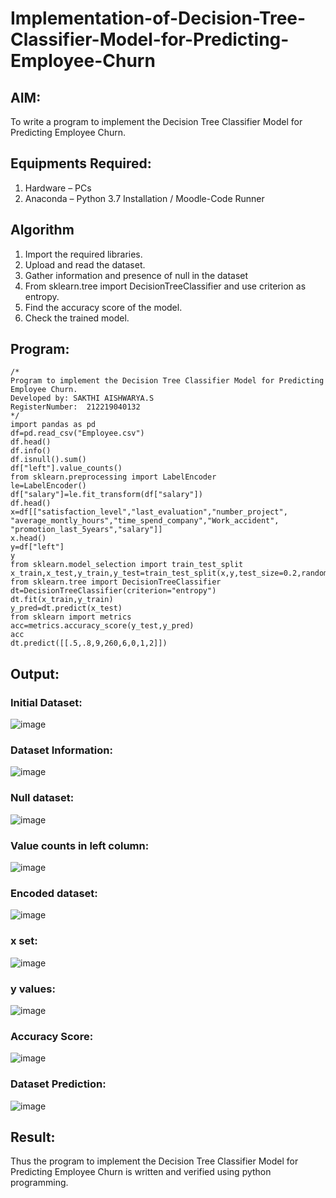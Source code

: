 # Implementation-of-Decision-Tree-Classifier-Model-for-Predicting-Employee-Churn

## AIM:
To write a program to implement the Decision Tree Classifier Model for Predicting Employee Churn.

## Equipments Required:
1. Hardware – PCs
2. Anaconda – Python 3.7 Installation / Moodle-Code Runner

## Algorithm
1. Import the required libraries.
2. Upload and read the dataset.
3. Gather information and presence of null in the dataset
4. From sklearn.tree import DecisionTreeClassifier and use criterion as entropy.
5. Find the accuracy score of the model.
6. Check the trained model.

## Program:
```
/*
Program to implement the Decision Tree Classifier Model for Predicting Employee Churn.
Developed by: SAKTHI AISHWARYA.S
RegisterNumber:  212219040132
*/
import pandas as pd
df=pd.read_csv("Employee.csv")
df.head()
df.info()
df.isnull().sum()
df["left"].value_counts()
from sklearn.preprocessing import LabelEncoder
le=LabelEncoder()
df["salary"]=le.fit_transform(df["salary"])
df.head()
x=df[["satisfaction_level","last_evaluation","number_project",
"average_montly_hours","time_spend_company","Work_accident",
"promotion_last_5years","salary"]]
x.head()
y=df["left"]
y
from sklearn.model_selection import train_test_split
x_train,x_test,y_train,y_test=train_test_split(x,y,test_size=0.2,random_state=100)
from sklearn.tree import DecisionTreeClassifier
dt=DecisionTreeClassifier(criterion="entropy")
dt.fit(x_train,y_train)
y_pred=dt.predict(x_test)
from sklearn import metrics
acc=metrics.accuracy_score(y_test,y_pred)
acc
dt.predict([[.5,.8,9,260,6,0,1,2]])
```

## Output:
### Initial Dataset:
![image](https://user-images.githubusercontent.com/67967960/175043650-0cec10d3-1248-4c1d-8e73-1abb39fcc26a.png)
### Dataset Information:
![image](https://user-images.githubusercontent.com/67967960/175044119-b59d56cc-d3d0-487d-a13b-6fa8e5f0b3c0.png)
### Null dataset:
![image](https://user-images.githubusercontent.com/67967960/175044180-d8c259e6-723a-45e4-887c-47e404d4c2dd.png)
### Value counts in left column:
![image](https://user-images.githubusercontent.com/67967960/175044250-b7ae7dfc-3a7f-4064-81a7-9a536d4167da.png)
### Encoded dataset:
![image](https://user-images.githubusercontent.com/67967960/175044314-743005ce-9220-4763-b2e2-030e96aa2030.png)
### x set:
![image](https://user-images.githubusercontent.com/67967960/175044391-58b9c239-6fb0-4991-a8a0-a91d9060c984.png)
### y values:
![image](https://user-images.githubusercontent.com/67967960/175044503-a3063353-1e3c-4039-9f8f-e3aa97fb5ff9.png)
### Accuracy Score:
![image](https://user-images.githubusercontent.com/67967960/175044573-2f108bd9-3291-42e0-8340-8dc0874d748e.png)
### Dataset Prediction:
![image](https://user-images.githubusercontent.com/67967960/175044643-e46a834f-2b1f-47e2-b357-6f30a6b40b57.png)



## Result:
Thus the program to implement the  Decision Tree Classifier Model for Predicting Employee Churn is written and verified using python programming.
